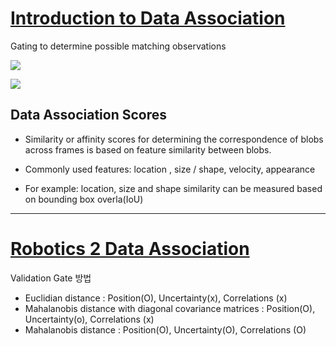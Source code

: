# [Introduction to Data Association](http://www.cse.psu.edu/~rtc12/CSE598C/datassocPart1.pdf)

Gating to determine possible matching observations


![](https://i.imgur.com/c2uEroB.png)

![](https://i.imgur.com/26AA2O4.png)

## Data Association Scores

- Similarity or affinity scores for determining the correspondence of blobs across frames is based on feature similarity between blobs.

- Commonly used features: location , size / shape, velocity, appearance

- For example: location, size and shape similarity can be measured based on bounding box overla(IoU)

---

# [Robotics 2 Data Association](http://ais.informatik.uni-freiburg.de/teaching/ws09/robotics2/pdfs/rob2-11-dataassociation.pdf)

Validation Gate 방법 
 - Euclidian distance : Position(O), Uncertainty(x), Correlations (x)
 - Mahalanobis distance with diagonal covariance matrices : Position(O), Uncertainty(o), Correlations (x)
 - Mahalanobis distance : Position(O), Uncertainty(O), Correlations (O)
 
 
